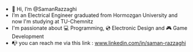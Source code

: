 - 👋 Hi, I’m @SamanRazzaghi
-  I’m an Electrical Engineer graduated from Hormozgan University and now I'm studying at TU-Chemnitz
-  I'm passionate about 💻 Programming, 💿 Electronic Design and 🎮 Game Development
- 📭 you can reach me via this link : www.linkedin.com/in/saman-razzaghi


<!---
SamanRazzaghi/SamanRazzaghi is a ✨ special ✨ repository because its `README.md` (this file) appears on your GitHub profile.
You can click the Preview link to take a look at your changes.
--->
